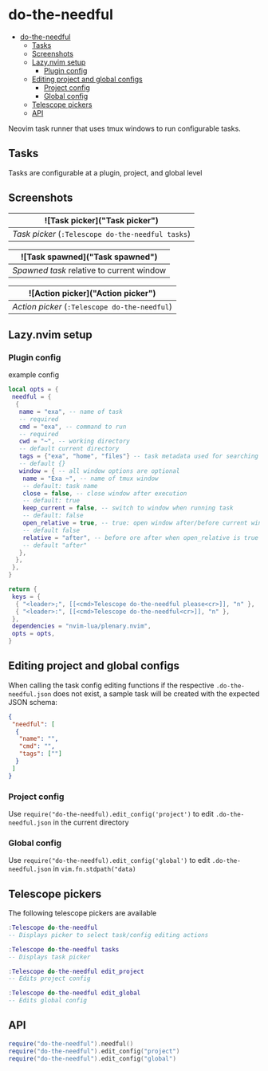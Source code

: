 # do-the-needful

<!--toc:start-->

- [do-the-needful](#do-the-needful)
  - [Tasks](#tasks)
  - [Screenshots](#screenshots)
  - [Lazy.nvim setup](#lazynvim-setup)
    - [Plugin config](#plugin-config)
  - [Editing project and global configs](#editing-project-and-global-configs)
    - [Project config](#project-config)
    - [Global config](#global-config)
  - [Telescope pickers](#telescope-pickers)
  - [API](#api)
  <!--toc:end-->

Neovim task runner that uses tmux windows to run configurable tasks.

<!--toc:start-->

## Tasks

Tasks are configurable at a plugin, project, and global level

## Screenshots

|           ![Task picker]("Task picker")           |
| :-----------------------------------------------: |
| _Task picker_ (`:Telescope do-the-needful tasks`) |

|      ![Task spawned]("Task spawned")      |
| :---------------------------------------: |
| _Spawned task_ relative to current window |

|       ![Action picker]("Action picker")       |
| :-------------------------------------------: |
| _Action picker_ (`:Telescope do-the-needful`) |

## Lazy.nvim setup

### Plugin config

example config

```lua
local opts = {
 needful = {
  {
   name = "exa", -- name of task
   -- required
   cmd = "exa", -- command to run
   -- required
   cwd = "~", -- working directory
   -- default current directory
   tags = {"exa", "home", "files"} -- task metadata used for searching
   -- default {}
   window = { -- all window options are optional
    name = "Exa ~", -- name of tmux window
    -- default: task name
    close = false, -- close window after execution
    -- default: true
    keep_current = false, -- switch to window when running task
    -- default: false
    open_relative = true, -- true: open window after/before current window
    -- default false
    relative = "after", -- before ore after when open_relative is true
    -- default "after"
   },
  },
 },
}

return {
 keys = {
  { "<leader>;", [[<cmd>Telescope do-the-needful please<cr>]], "n" },
  { "<leader>:", [[<cmd>Telescope do-the-needful<cr>]], "n" },
 },
 dependencies = "nvim-lua/plenary.nvim",
 opts = opts,
}
```

## Editing project and global configs

When calling the task config editing functions if the respective
`.do-the-needful.json` does not exist, a sample task will be created with the
expected JSON schema:

```JSON
{
 "needful": [
  {
   "name": "",
   "cmd": "",
   "tags": [""]
  }
 ]
}
```

### Project config

Use `require("do-the-needful).edit_config('project')` to edit `.do-the-needful.json`
in the current directory

### Global config

Use `require("do-the-needful).edit_config('global')` to edit `.do-the-needful.json`
in `vim.fn.stdpath("data)`

## Telescope pickers

The following telescope pickers are available

```lua
:Telescope do-the-needful
-- Displays picker to select task/config editing actions
```

```lua
:Telescope do-the-needful tasks
-- Displays task picker
```

```lua
:Telescope do-the-needful edit_project
-- Edits project config
```

```lua
:Telescope do-the-needful edit_global
-- Edits global config
```

## API

```lua
require("do-the-needful").needful()
require("do-the-needful").edit_config("project")
require("do-the-needful").edit_config("global")
```
